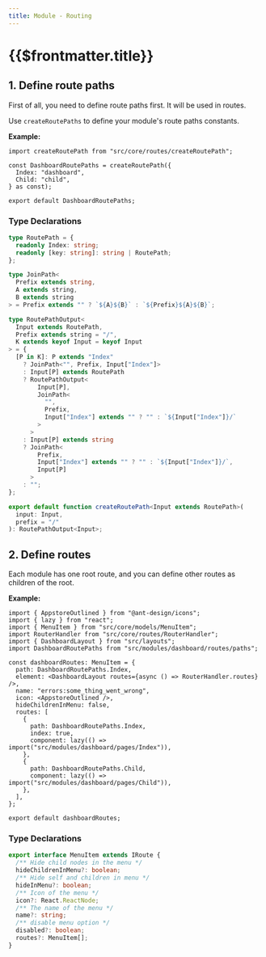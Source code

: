 ```yaml
---
title: Module - Routing
---
```


# {{$frontmatter.title}}

## 1. Define route paths

First of all, you need to define route paths first. It will be used in routes.

Use `createRoutePaths` to define your module's route paths constants.

**Example:**

```tsx
import createRoutePath from "src/core/routes/createRoutePath";

const DashboardRoutePaths = createRoutePath({
  Index: "dashboard",
  Child: "child",
} as const);

export default DashboardRoutePaths;
```

### Type Declarations

```ts
type RoutePath = {
  readonly Index: string;
  readonly [key: string]: string | RoutePath;
};

type JoinPath<
  Prefix extends string,
  A extends string,
  B extends string
> = Prefix extends "" ? `${A}${B}` : `${Prefix}${A}${B}`;

type RoutePathOutput<
  Input extends RoutePath,
  Prefix extends string = "/",
  K extends keyof Input = keyof Input
> = {
  [P in K]: P extends "Index"
    ? JoinPath<"", Prefix, Input["Index"]>
    : Input[P] extends RoutePath
    ? RoutePathOutput<
        Input[P],
        JoinPath<
          "",
          Prefix,
          Input["Index"] extends "" ? "" : `${Input["Index"]}/`
        >
      >
    : Input[P] extends string
    ? JoinPath<
        Prefix,
        Input["Index"] extends "" ? "" : `${Input["Index"]}/`,
        Input[P]
      >
    : "";
};

export default function createRoutePath<Input extends RoutePath>(
  input: Input,
  prefix = "/"
): RoutePathOutput<Input>;
```

## 2. Define routes

Each module has one root route, and you can define other routes as children of the root.

**Example:**

```tsx
import { AppstoreOutlined } from "@ant-design/icons";
import { lazy } from "react";
import { MenuItem } from "src/core/models/MenuItem";
import RouterHandler from "src/core/routes/RouterHandler";
import { DashboardLayout } from "src/layouts";
import DashboardRoutePaths from "src/modules/dashboard/routes/paths";

const dashboardRoutes: MenuItem = {
  path: DashboardRoutePaths.Index,
  element: <DashboardLayout routes={async () => RouterHandler.routes} />,
  name: "errors:some_thing_went_wrong",
  icon: <AppstoreOutlined />,
  hideChildrenInMenu: false,
  routes: [
    {
      path: DashboardRoutePaths.Index,
      index: true,
      component: lazy(() => import("src/modules/dashboard/pages/Index")),
    },
    {
      path: DashboardRoutePaths.Child,
      component: lazy(() => import("src/modules/dashboard/pages/Child")),
    },
  ],
};

export default dashboardRoutes;
```

### Type Declarations

```ts
export interface MenuItem extends IRoute {
  /** Hide child nodes in the menu */
  hideChildrenInMenu?: boolean;
  /** Hide self and children in menu */
  hideInMenu?: boolean;
  /** Icon of the menu */
  icon?: React.ReactNode;
  /** The name of the menu */
  name?: string;
  /** disable menu option */
  disabled?: boolean;
  routes?: MenuItem[];
}
```
